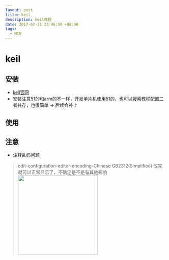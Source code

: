 ```yaml
---
layout: post
title: keil
description: keil教程
date: 2017-07-21 23:46:50 +08:00
tags:
  - MCU
---
```


# keil
## 安装
+ [keil官网](http://www.keil.com)
+ 安装注意51的和arm的不一样，开发单片机使用51的，也可以搜索教程配置二者共存，也很简单      → 后续会补上
## 使用
## 注意
+ 注释乱码问题
> edit-configuration-editor-encoding-Chinese GB2312(Simplified)
> 改完就可以正常显示了，不确定是不是有其他影响
> <img src="{{site.url}}/assets/pictures/keilconfienco.png" width="250px"/>